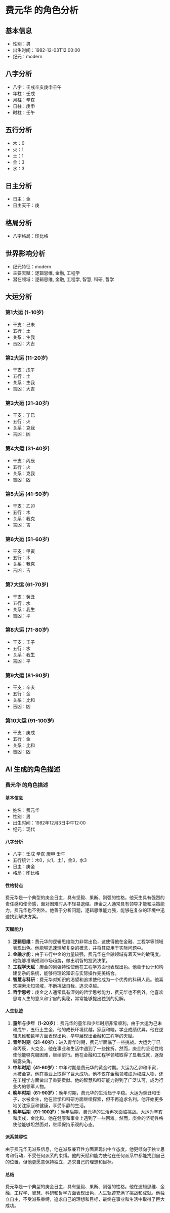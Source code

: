 # 费元华 的角色分析

## 基本信息
- 性别：男
- 出生时间：1982-12-03T12:00:00
- 纪元：modern

## 八字分析
- 八字：壬戌辛亥庚申壬午
- 年柱：壬戌
- 月柱：辛亥
- 日柱：庚申
- 时柱：壬午

## 五行分析
- 木：0
- 火：1
- 土：1
- 金：3
- 水：3

## 日主分析
- 日主：金
- 日主天干：庚

## 格局分析
- 八字格局：印比格

## 世界影响分析
- 纪元特征：modern
- 主要天赋：逻辑思维, 金融, 工程学
- 潜在领域：逻辑思维, 金融, 工程学, 智慧, 科研, 哲学

## 大运分析

### 第1大运 (1-10岁)
- 干支：己未
- 五行：土
- 关系：生我
- 吉凶：大吉

### 第2大运 (11-20岁)
- 干支：戊午
- 五行：土
- 关系：生我
- 吉凶：大吉

### 第3大运 (21-30岁)
- 干支：丁巳
- 五行：火
- 关系：克我
- 吉凶：凶

### 第4大运 (31-40岁)
- 干支：丙辰
- 五行：火
- 关系：克我
- 吉凶：凶

### 第5大运 (41-50岁)
- 干支：乙卯
- 五行：木
- 关系：我克
- 吉凶：吉

### 第6大运 (51-60岁)
- 干支：甲寅
- 五行：木
- 关系：我克
- 吉凶：吉

### 第7大运 (61-70岁)
- 干支：癸丑
- 五行：水
- 关系：我生
- 吉凶：平

### 第8大运 (71-80岁)
- 干支：壬子
- 五行：水
- 关系：我生
- 吉凶：平

### 第9大运 (81-90岁)
- 干支：辛亥
- 五行：金
- 关系：比和
- 吉凶：凶

### 第10大运 (91-100岁)
- 干支：庚戌
- 五行：金
- 关系：比和
- 吉凶：凶

## AI 生成的角色描述

### 费元华 的角色描述

#### 基本信息
- 姓名：费元华
- 性别：男
- 出生时间：1982年12月3日中午12:00
- 纪元：现代

#### 八字分析
- 八字：壬戌 辛亥 庚申 壬午
- 五行统计：木0，火1，土1，金3，水3
- 日主：庚金
- 格局：印比格

#### 性格特点
费元华是一个典型的庚金日主，具有坚毅、果断、刚强的性格。他天生具有强烈的责任感和使命感，面对困难时从不轻易退缩。庚金之人通常具有领导才能和决策能力，费元华也不例外。他善于分析问题，逻辑思维能力强，能够在复杂的环境中迅速找到解决方案。

#### 天赋能力
1. **逻辑思维**：费元华的逻辑思维能力非常出色，这使得他在金融、工程学等领域表现出色。他能够迅速理解复杂的概念，并将其应用于实际问题中。
2. **金融才能**：由于五行中金的力量较强，费元华在金融领域有着天生的敏锐度。他能够准确预测市场趋势，做出明智的投资决策。
3. **工程学天赋**：庚金的刚强特性使他在工程学方面也表现出色。他善于设计和构建复杂的系统，能够将理论知识与实际操作完美结合。
4. **智慧与科研**：费元华对知识的渴望和追求使他成为一个优秀的科研人员。他喜欢探索未知领域，不断挑战自我，追求卓越。
5. **哲学思考**：庚金之人通常具有深刻的哲学思考能力，费元华也不例外。他喜欢思考人生的意义和宇宙的奥秘，常常能够提出独到的见解。

#### 人生轨迹
1. **童年与少年（1-20岁）**：费元华的童年和少年时期非常顺利。由于大运为己未和戊午，五行土生金，他的成长环境优越，家庭和睦，学业成绩优异。他在逻辑思维和数学方面表现出色，早早展现出金融和工程学的天赋。
2. **青年时期（21-40岁）**：进入青年时期，费元华面临了一些挑战。大运为丁巳和丙辰，火克金，他在事业和生活中遇到了一些挫折。然而，庚金的坚韧性格使他能够克服困难，继续前行。他在金融和工程学领域取得了显著成就，逐渐崭露头角。
3. **中年时期（41-60岁）**：中年时期是费元华的黄金时期。大运为乙卯和甲寅，木被金克，他在事业上取得了巨大成功。他不仅在金融领域成为权威人物，还在工程学方面做出了重要贡献。他的智慧和科研能力得到了广泛认可，成为行业内的领军人物。
4. **晚年时期（61-90岁）**：晚年时期，费元华的生活趋于平稳。大运为癸丑和壬子，水被金生，他在哲学和科研方面继续探索，但不再追求名利。他开始更多地关注家庭和健康，享受平静的生活。
5. **晚年后期（91-100岁）**：晚年后期，费元华的生活再次面临挑战。大运为辛亥和庚戌，金比和，他在健康和事业上遇到了一些困难。然而，庚金的坚韧性格使他能够坦然面对，继续保持乐观的心态。

#### 派系兼容性
由于费元华无派系信息，他在派系兼容性方面表现出中立态度。他更倾向于独立思考和行动，不受任何派系的束缚。他的天赋和能力使他在任何派系中都能找到自己的位置，但他更愿意保持独立，追求自己的理想和目标。

#### 总结
费元华是一个典型的庚金日主，具有坚毅、果断、刚强的性格。他在逻辑思维、金融、工程学、智慧、科研和哲学方面表现出色，人生轨迹充满了挑战和成就。他独立自主，不受派系束缚，追求自己的理想和目标，最终在事业和生活中取得了巨大成功。